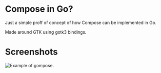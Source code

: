 # Compose in Go?

Just a simple proff of concept of how Compose can be implemented in Go.

Made around GTK using gotk3 bindings.

# Screenshots

![Example of gompose.](https://github.com/miiky976/gompose/blob/master/example.png)
